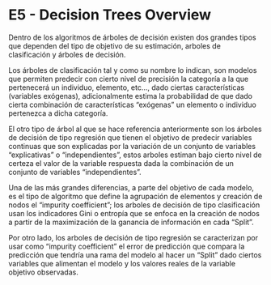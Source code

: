 # E5 - Decision Trees Overview

Dentro de los algoritmos de árboles de decisión existen dos grandes tipos que dependen del tipo de objetivo de su estimación, arboles de clasificación y árboles de decisión.

Los árboles de clasificación tal y como su nombre lo indican, son modelos que permiten predecir con cierto nivel de precisión la categoría a la que pertenecerá un individuo, elemento, etc…, dado ciertas características (variables exógenas), adicionalmente estima la probabilidad de que dado cierta combinación de características “exógenas” un elemento o individuo pertenezca a dicha categoría.

El otro tipo de árbol al que se hace referencia anteriormente son los árboles de decisión de tipo regresión que tienen el objetivo de predecir variables continuas que son explicadas por la variación de un conjunto de variables “explicativas” o “independientes”, estos arboles estiman bajo cierto nivel de certeza el valor de la variable respuesta dada la combinación de un conjunto de variables “independientes”.

Una de las más grandes diferencias, a parte del objetivo de cada modelo, es el tipo de algoritmo que define la agrupación de elementos y creación de nodos el “impurity coefficient”; los arboles de decisión de tipo clasificación usan los indicadores Gini o entropía que se enfoca en la creación de nodos a partir de la maximización de la ganancia de información en cada “Split”.

Por otro lado, los arboles de decisión de tipo regresión se caracterizan por usar como “impurity coefficient” el error de predicción que compara la predicción que tendría una rama del modelo al hacer un “Split”  dado ciertos variables que alimentan el modelo y los valores reales de la variable objetivo observadas.
